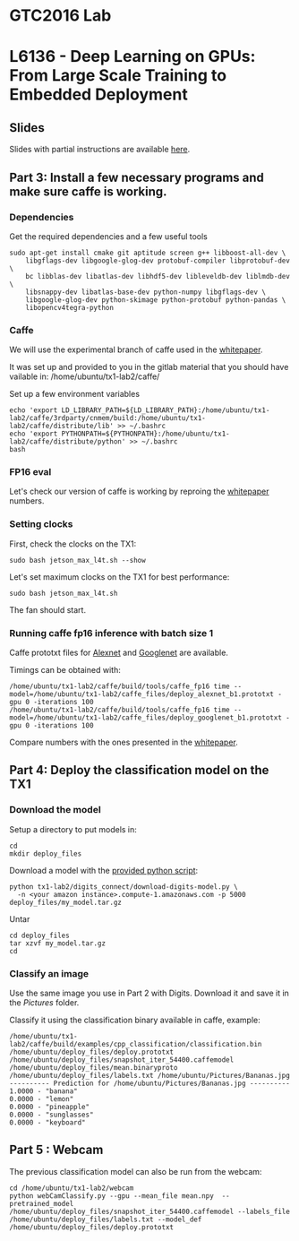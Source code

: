# GTC2016 Lab
# L6136 - Deep Learning on GPUs: From Large Scale Training to Embedded Deployment

## Slides

Slides with partial instructions are available [here](slides.pdf).

## Part 3: Install a few necessary programs and make sure caffe is working.

### Dependencies
Get the required dependencies and a few useful tools
```
sudo apt-get install cmake git aptitude screen g++ libboost-all-dev \
    libgflags-dev libgoogle-glog-dev protobuf-compiler libprotobuf-dev \
    bc libblas-dev libatlas-dev libhdf5-dev libleveldb-dev liblmdb-dev \
    libsnappy-dev libatlas-base-dev python-numpy libgflags-dev \
    libgoogle-glog-dev python-skimage python-protobuf python-pandas \
    libopencv4tegra-python
```

### Caffe
We will use the experimental branch of caffe used in the [whitepaper](http://www.nvidia.com/content/tegra/embedded-systems/pdf/jetson_tx1_whitepaper.pdf).

It was set up and provided to you in the gitlab material that you should have vailable in: /home/ubuntu/tx1-lab2/caffe/

Set up a few environment variables
```
echo 'export LD_LIBRARY_PATH=${LD_LIBRARY_PATH}:/home/ubuntu/tx1-lab2/caffe/3rdparty/cnmem/build:/home/ubuntu/tx1-lab2/caffe/distribute/lib' >> ~/.bashrc
echo 'export PYTHONPATH=${PYTHONPATH}:/home/ubuntu/tx1-lab2/caffe/distribute/python' >> ~/.bashrc
bash
```

### FP16 eval
Let's check our version of caffe is working by reproing the [whitepaper](http://www.nvidia.com/content/tegra/embedded-systems/pdf/jetson_tx1_whitepaper.pdf) numbers. 

### Setting clocks
First, check the clocks on the TX1:
```
sudo bash jetson_max_l4t.sh --show
```

Let's set maximum clocks on the TX1 for best performance:
```
sudo bash jetson_max_l4t.sh
```
The fan should start.

### Running caffe fp16 inference with batch size 1
Caffe prototxt files for [Alexnet](caffe_files/deploy_alexnet_b1.prototxt) and [Googlenet](caffe_files/deploy_googlenet_b1.prototxt) are available.

Timings can be obtained with:
```
/home/ubuntu/tx1-lab2/caffe/build/tools/caffe_fp16 time --model=/home/ubuntu/tx1-lab2/caffe_files/deploy_alexnet_b1.prototxt -gpu 0 -iterations 100
/home/ubuntu/tx1-lab2/caffe/build/tools/caffe_fp16 time --model=/home/ubuntu/tx1-lab2/caffe_files/deploy_googlenet_b1.prototxt -gpu 0 -iterations 100
```

Compare numbers with the ones presented in the [whitepaper](http://www.nvidia.com/content/tegra/embedded-systems/pdf/jetson_tx1_whitepaper.pdf).


## Part 4: Deploy the classification model on the TX1

### Download the model
Setup a directory to put models in:
```
cd
mkdir deploy_files
```

Download a model with the [provided python script](digits_connect/download-digits-model.py):
```
python tx1-lab2/digits_connect/download-digits-model.py \
  -n <your amazon instance>.compute-1.amazonaws.com -p 5000 deploy_files/my_model.tar.gz
```

Untar
```
cd deploy_files
tar xzvf my_model.tar.gz
cd
```

### Classify an image
Use the same image you use in Part 2 with Digits. Download it and save it in the _Pictures_ folder.

Classify it using the classification binary available in caffe, example:
```
/home/ubuntu/tx1-lab2/caffe/build/examples/cpp_classification/classification.bin /home/ubuntu/deploy_files/deploy.prototxt  /home/ubuntu/deploy_files/snapshot_iter_54400.caffemodel /home/ubuntu/deploy_files/mean.binaryproto /home/ubuntu/deploy_files/labels.txt /home/ubuntu/Pictures/Bananas.jpg 
---------- Prediction for /home/ubuntu/Pictures/Bananas.jpg ----------
1.0000 - "banana"
0.0000 - "lemon"
0.0000 - "pineapple"
0.0000 - "sunglasses"
0.0000 - "keyboard"
```

## Part 5 : Webcam
The previous classification model can also be run from the webcam:
```
cd /home/ubuntu/tx1-lab2/webcam
python webCamClassify.py --gpu --mean_file mean.npy  --pretrained_model /home/ubuntu/deploy_files/snapshot_iter_54400.caffemodel --labels_file /home/ubuntu/deploy_files/labels.txt --model_def /home/ubuntu/deploy_files/deploy.prototxt  
```
